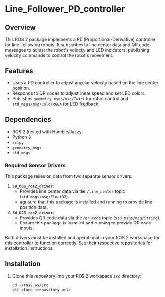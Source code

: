 # Line_Follower_PD_controller

## Overview
This ROS 2 package implements a PD (Proportional-Derivative) controller for line-following robots. It subscribes to line center data and QR code messages to adjust the robot's velocity and LED indicators, publishing velocity commands to control the robot's movement.

## Features
- Uses a PD controller to adjust angular velocity based on the line center position.
- Responds to QR codes to adjust linear speed and set LED colors.
- Publishes `geometry_msgs/msg/Twist` for robot control and `std_msgs/msg/ColorRGBA` for LED feedback.

## Dependencies
- ROS 2 (tested with Humble/Jazzy)
- Python 3
- `rclpy`
- `geometry_msgs`
- `std_msgs`

### Required Sensor Drivers
This package relies on data from two separate sensor drivers:
1. **`SW_OGS_ros2_driver`**:
   - Provides line center data via the `/line_center` topic (`std_msgs/msg/Float32`).
   - agusure that this package is installed and running to provide line position data.
2. **`SW_DCR_ros2_driver`**:
   - Provides QR code data via the `/qr_code` topic (`std_msgs/msg/String`).
   - Ensure this package is installed and running to provide QR code inputs.

Both drivers must be installed and operational in your ROS 2 workspace for this controller to function correctly. See their respective repositories for installation instructions.

## Installation
1. Clone this repository into your ROS 2 workspace `src` directory:
   ```bash
   cd ~/ros2_ws/src
   git clone <repository_url>